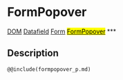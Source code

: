 # FormPopover
<span class="inheritance">
<a href="#Documentation/core/dom">DOM</a>
<a class="inheritance" href="#Documentation/elements/datafield">Datafield</a>
<a class="inheritance" href="#Documentation/elements/form/form">Form</a>
<a class="inheritance" href="#Documentation/elements/form/formpopover"><mark>FormPopover</mark></a>
</span>
***

## Description
```div-parameter
@@include(formpopover_p.md)
```